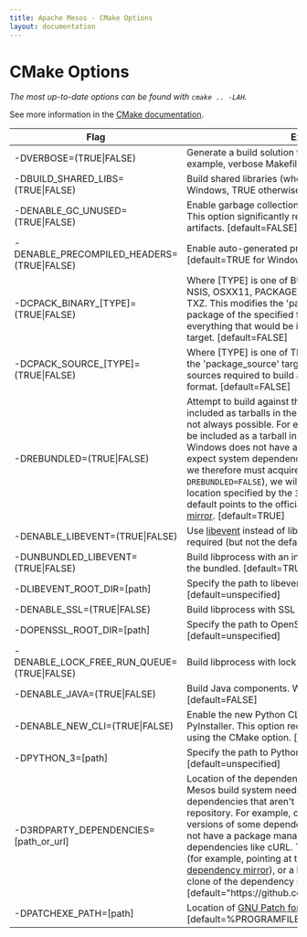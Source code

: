 ```yaml
---
title: Apache Mesos - CMake Options
layout: documentation
---
```


# CMake Options

*The most up-to-date options can be found with `cmake .. -LAH`.*

See more information in the [CMake documentation](../cmake.md).

<table class="table table-striped">
  <thead>
    <tr>
      <th width="30%">
        Flag
      </th>
      <th>
        Explanation
      </th>
    </tr>
  </thead>
  <tr>
    <td>
      -DVERBOSE=(TRUE|FALSE)
    </td>
    <td>
      Generate a build solution that produces verbose output
      (for example, verbose Makefiles). [default=TRUE]
    </td>
  </tr>
  <tr>
    <td>
      -DBUILD_SHARED_LIBS=(TRUE|FALSE)
    </td>
    <td>
      Build shared libraries (where possible).
      [default=FALSE for Windows, TRUE otherwise]
    </td>
  </tr>
  <tr>
    <td>
      -DENABLE_GC_UNUSED=(TRUE|FALSE)
    </td>
    <td>
      Enable garbage collection of unused program segments. This option
      significantly reduces the size of the final build artifacts.  [default=FALSE]
    </td>
  </tr>
  <tr>
    <td>
      -DENABLE_PRECOMPILED_HEADERS=(TRUE|FALSE)
    </td>
    <td>
      Enable auto-generated precompiled headers using cotire.
      [default=TRUE for Windows, FALSE otherwise]
    </td>
  </tr>
  <tr>
    <td>
      -DCPACK_BINARY_[TYPE]=(TRUE|FALSE)
    </td>
    <td>
      Where [TYPE] is one of BUNDLE, DEB, DRAGNDROP, IFW, NSIS, OSXX11,
      PACKAGEMAKER, RPM, STGZ, TBZ2, TGZ, TXZ. This modifies the 'package'
      target to generate binary package of the specified format. A binary
      package contains everything that would be installed via CMake's 'install'
      target. [default=FALSE]
    </td>
  </tr>
  <tr>
    <td>
      -DCPACK_SOURCE_[TYPE]=(TRUE|FALSE)
    </td>
    <td>
      Where [TYPE] is one of TBZ2, TXZ, TZ, ZIP. This modifies the
      'package_source' target to generate a package of the sources required to
      build and test Mesos, in the specified format. [default=FALSE]
    </td>
  </tr>
  <tr>
    <td>
      -DREBUNDLED=(TRUE|FALSE)
    </td>
    <td>
      Attempt to build against the third-party dependencies included as tarballs
      in the Mesos repository. NOTE: This is not always possible. For example, a
      dependency might not be included as a tarball in the Mesos repository;
      additionally, Windows does not have a package manager, so we do not expect
      system dependencies like APR to exist natively, and we therefore must
      acquire them. In these cases (or when <code>-DREBUNDLED=FALSE</code>), we
      will acquire the dependency from the location specified by the
      <code>3RDPARTY_DEPENDENCIES</code>, which by default points to the
      official Mesos <a
      href="https://github.com/mesos/3rdparty">third-party dependency
      mirror</a>. [default=TRUE]
    </td>
  </tr>
  <tr>
    <td>
      -DENABLE_LIBEVENT=(TRUE|FALSE)
    </td>
    <td>
      Use <a href="https://github.com/libevent/libevent">libevent</a> instead of
      libev for the event loop. This is required (but not the default) on
      Windows. [default=FALSE]
    </td>
  </tr>
  <tr>
    <td>
      -DUNBUNDLED_LIBEVENT=(TRUE|FALSE)
    </td>
    <td>
      Build libprocess with an installed libevent version instead of the bundled.
      [default=TRUE for macOS, FALSE otherwise]
    </td>
  </tr>
  <tr>
    <td>
      -DLIBEVENT_ROOT_DIR=[path]
    </td>
    <td>
      Specify the path to libevent, e.g. "C:\libevent-Win64".
      [default=unspecified]
    </td>
  </tr>
  <tr>
    <td>
      -DENABLE_SSL=(TRUE|FALSE)
    </td>
    <td>
      Build libprocess with SSL support. [default=FALSE]
    </td>
  </tr>
  <tr>
    <td>
      -DOPENSSL_ROOT_DIR=[path]
    </td>
    <td>
      Specify the path to OpenSSL, e.g. "C:\OpenSSL-Win64".
      [default=unspecified]
    </td>
  </tr>
  <tr>
    <td>
      -DENABLE_LOCK_FREE_RUN_QUEUE=(TRUE|FALSE)
    </td>
    <td>
      Build libprocess with lock free run queue. [default=FALSE]
    </td>
  </tr>
  <tr>
    <td>
      -DENABLE_JAVA=(TRUE|FALSE)
    </td>
    <td>
      Build Java components. Warning: this is SLOW. [default=FALSE]
    </td>
  </tr>
  <tr>
    <td>
      -DENABLE_NEW_CLI=(TRUE|FALSE)
    </td>
    <td>
      Enable the new Python CLI by building a binary using PyInstaller. This option
      requires Python 3 which can be set using the CMake option. [default=FALSE]
    </td>
  </tr>
  <tr>
    <td>
      -DPYTHON_3=[path]
    </td>
    <td>
      Specify the path to Python 3, e.g. "python36".
      [default=unspecified]
    </td>
  </tr>
  <tr>
    <td>
      -D3RDPARTY_DEPENDENCIES=[path_or_url]
    </td>
    <td>
      Location of the dependency mirror. In some cases, the Mesos build system
      needs to acquire third-party dependencies that aren't rebundled as
      tarballs in the Mesos repository. For example, on Windows, we must aquire
      newer versions of some dependencies, and since Windows does not have a
      package manager, we must acquire system dependencies like cURL. This
      parameter can be either a URL (for example, pointing at the Mesos official
      <a href="https://github.com/mesos/3rdparty">third-party
      dependency mirror</a>), or a local folder (for example, a local clone of
      the dependency mirror).
      [default="https://github.com/mesos/3rdparty/raw/master"]
    </td>
  </tr>
  <tr>
    <td>
      -DPATCHEXE_PATH=[path]
    </td>
    <td>
      Location of
      <a href="http://gnuwin32.sourceforge.net/packages/patch.htm">GNU Patch for
      Windows</a> binary. [default=%PROGRAMFILESX86%/GnuWin32/bin/patch.exe]
      </td>
  </tr>
</table>
